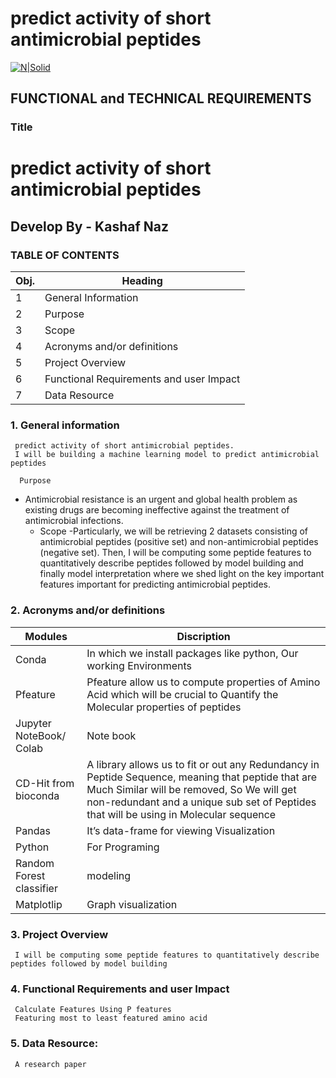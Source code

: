 # predict activity of short antimicrobial peptides
[![N|Solid](https://uploads-ssl.webflow.com/5ff6c1dbc139fb9bf9f6a511/6089ced541a4550bbc1e1a65_Dev__1_-removebg-preview.png)](https://uploads-ssl.webflow.com/5ff6c1dbc139fb9bf9f6a511/6089ced541a4550bbc1e1a65_Dev__1_-removebg-preview.png)


## **FUNCTIONAL and TECHNICAL REQUIREMENTS**


### **Title**


# predict activity of short antimicrobial peptides

## Develop By -  Kashaf Naz





### __TABLE OF CONTENTS__

**Obj.**	|**Heading**
-----------|---------------------------------------
1|	General Information 	
2|	Purpose	
3|	Scope	
4|	Acronyms and/or definitions	
5|	Project Overview	
6|	Functional Requirements and user Impact	
7|	Data Resource	




### 1. **General information**
     predict activity of short antimicrobial peptides.
     I will be building a machine learning model to predict antimicrobial peptides
	
      Purpose
* Antimicrobial resistance is an urgent and global health problem as existing drugs are becoming ineffective against the treatment of antimicrobial infections.
    - Scope
    -Particularly, we will be retrieving 2 datasets consisting of antimicrobial peptides (positive set) and non-antimicrobial peptides (negative set). Then, I will be computing        some peptide features to quantitatively describe peptides followed by model building and finally model interpretation where we shed light on the key important features            important for predicting antimicrobial peptides.
### 2.  **Acronyms and/or definitions**

Modules      |  Discription
-------------|-------------------------------------------------
 Conda	       |In which we install packages like python, Our working Environments
Pfeature      |Pfeature allow us to compute properties of Amino Acid which will be crucial to Quantify the Molecular properties of peptides 
Jupyter NoteBook/ Colab	|  Note book
CD-Hit from bioconda	|A library allows us to fit or out any Redundancy in Peptide Sequence, meaning that peptide that are Much Similar will be removed, So We will get non-redundant and a unique sub set of Peptides that will be using in Molecular sequence
Pandas	|It’s data-frame for viewing Visualization
Python	|For Programing
Random Forest classifier|	modeling
Matplotlip|	Graph visualization




### 3.  **Project Overview**
     I will be computing some peptide features to quantitatively describe peptides followed by model building
### **4.  Functional Requirements and user Impact**
     Calculate Features Using P features
     Featuring most to least featured amino acid
### **5. Data Resource:**
     A research paper





